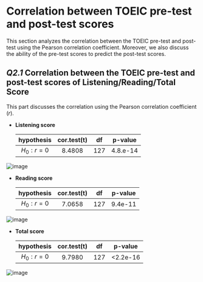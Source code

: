 # Correlation between TOEIC pre-test and post-test scores
This section analyzes the correlation between the TOEIC pre-test and post-test using the Pearson correlation coefficient. Moreover, we also discuss the ability of the pre-test scores to predict the post-test scores.

## _Q2.1_ Correlation between the TOEIC pre-test and post-test scores of Listening/Reading/Total Score
This part discusses the correlation using the Pearson correlation coefficient (_r_).



- **Listening score**

  | hypothesis    | cor.test(t) | df   | p-value |
  | :-----------: | :---------: | :--: | :-----: |
  | $H_0 : r = 0$ | 8.4808      | 127  | 4.8.e-14|

![image](https://github.com/chunyichen0601/TOEIC_grade_analysis/assets/52691799/9c4d89bd-3d8a-4006-89ac-6df6a73fc020) 

- **Reading score**

  | hypothesis    | cor.test(t) | df   | p-value |
  | :-----------: | :---------: | :--: | :-----: |
  | $H_0 : r = 0$ | 7.0658      | 127  | 9.4e-11 |

![image](https://github.com/chunyichen0601/TOEIC_grade_analysis/assets/52691799/524fd69b-bb24-4edb-941e-3fdd2552541c) 

- **Total score**

  | hypothesis    | cor.test(t) | df   | p-value |
  | :-----------: | :---------: | :--: | :-----: |
  | $H_0 : r = 0$ | 9.7980      | 127  | <2.2e-16|

![image](https://github.com/chunyichen0601/TOEIC_grade_analysis/assets/52691799/7cdba8c8-f99f-49a5-bffa-a7a485490058)

